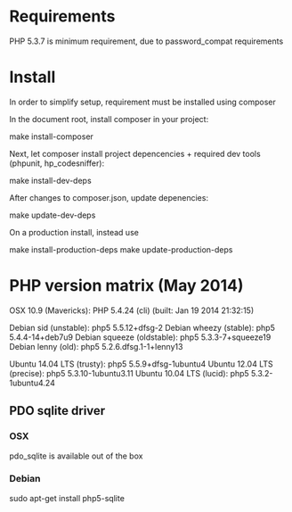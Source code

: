 # Requirements

PHP 5.3.7 is minimum requirement, due to password_compat requirements




# Install

In order to simplify setup, requirement must be installed using composer

In the document root, install composer in your project:

  make install-composer

Next, let composer install project depencencies + required dev tools (phpunit, hp_codesniffer):

  make install-dev-deps

After changes to composer.json, update depenencies:

  make update-dev-deps

On a production install, instead use

  make install-production-deps
  make update-production-deps






# PHP version matrix (May 2014)

OSX 10.9 (Mavericks):         PHP 5.4.24 (cli) (built: Jan 19 2014 21:32:15)

Debian sid (unstable):        php5 5.5.12+dfsg-2
Debian wheezy (stable):       php5 5.4.4-14+deb7u9
Debian squeeze (oldstable):   php5 5.3.3-7+squeeze19
Debian lenny (old):           php5 5.2.6.dfsg.1-1+lenny13

Ubuntu 14.04 LTS (trusty):    php5 5.5.9+dfsg-1ubuntu4
Ubuntu 12.04 LTS (precise):   php5 5.3.10-1ubuntu3.11
Ubuntu 10.04 LTS (lucid):     php5 5.3.2-1ubuntu4.24





## PDO sqlite driver

### OSX

pdo_sqlite is available out of the box

### Debian

  sudo apt-get install php5-sqlite





